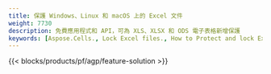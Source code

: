 ```yaml
---
title: 保護 Windows、Linux 和 macOS 上的 Excel 文件
weight: 7730
description: 免費應用程式和 API，可為 XLS、XLSX 和 ODS 電子表格新增保護
keywords: [Aspose.Cells., Lock Excel files., How to Protect and lock Excel document., Protect Excel files., Encrypt Excel Files]
---
```

{{< blocks/products/pf/agp/feature-solution >}} 

